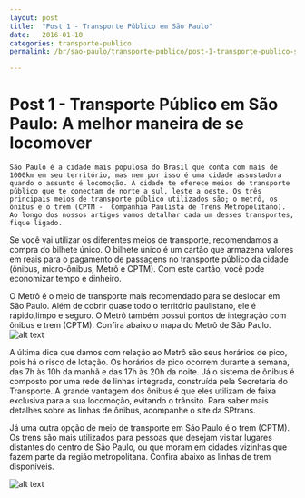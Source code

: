 ```yaml
---
layout: post
title:  "Post 1 - Transporte Público em São Paulo"
date:   2016-01-10
categories: transporte-publico
permalink: /br/sao-paulo/transporte-publico/post-1-transporte-publico-sao-paulo

---
```


# Post 1 - Transporte Público em São Paulo: A melhor maneira de se locomover

	São Paulo é a cidade mais populosa do Brasil que conta com mais de 1000km em seu território, mas nem por isso é uma cidade assustadora quando o assunto é locomoção. A cidade te oferece meios de transporte público que te conectam de norte a sul, leste a oeste. Os três principais meios de transporte público utilizados são; o metrô, os ônibus e o trem (CPTM -  Companhia Paulista de Trens Metropolitano). Ao longo dos nossos artigos vamos detalhar cada um desses transportes, fique ligado.
Se você vai utilizar os diferentes meios de transporte, recomendamos a compra do bilhete único. O bilhete único é um cartão que armazena valores em reais para o pagamento de passagens no transporte público da cidade (ônibus, micro-ônibus, Metrô e CPTM).  Com este cartão, você pode economizar tempo e dinheiro. 

O Metrô é o meio de transporte mais recomendado para se deslocar em São Paulo. Além de cobrir quase todo o território paulistano, ele é rápido,limpo e seguro. O Metrô também possui pontos de integração com ônibus e trem (CPTM).  Confira abaixo o mapa do Metrô de São Paulo. 
![alt text][image1]

A última dica que damos com relação ao Metrô são seus horários de pico, pois há o risco de lotação. Os horários de pico ocorrem durante a semana, das 7h às 10h da manhã e das 17h às 20h da noite. 
Já o sistema de ônibus é composto por uma rede de linhas integrada, construída pela Secretaria do Transporte. A grande vantagem dos ônibus é que eles utilizam de faixa exclusiva para a sua locomoção, evitando o trânsito. Para saber mais detalhes sobre as linhas de ônibus, acompanhe o site da SPtrans.  

Já uma outra opção de meio de transporte em São Paulo é o trem (CPTM). Os trens são mais utilizados para pessoas que desejam visitar lugares distantes do centro de São Paulo, ou que moram em cidades vizinhas que fazem parte da região metropolitana. Confira abaixo as linhas de trem disponíveis. 

![alt text][image2]

[image1]:      http://guiadoscuriosos.com.br/blog/wp-content/uploads/2011/09/mapa-metro-sao-paulo.jpg
[image2]: http://www.cptm.sp.gov.br/Style%20Library/Images/publicidade/mapa_da_rede.png